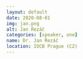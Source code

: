 ```yaml
---
layout: default
date: 2020-08-01
img: jan.png
alt: Jan Řezáč
categories: [speaker, one]
name: Dr. Jan Řezáč
location: IOCB Prague (CZ)
---
```


